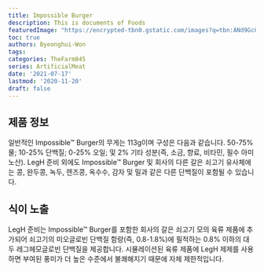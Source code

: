 ```yaml
---
title: Impossible Burger
description: This is documents of Foods
featuredImage: "https://encrypted-tbn0.gstatic.com/images?q=tbn:ANd9GcQQN5egGJAdWphBFhBi4wKmPpadabReQErCY1NTqISDEAmffCBGnWDeOlBiCryaNYcBGLI&usqp=CAU"
toc: true
authors: Byeonghui-Won
tags:
categories: TheFarm845
series: ArtificialMeat
date: '2021-07-17'
lastmod: '2020-11-20'
draft: false
---
```


## 제품 정보

일반적인 Impossible™ Burger의 무게는 113g이며 구성은 다음과 같습니다. 50-75% 물; 10-25% 단백질; 0-25% 오일; 및 2% 기타 성분(즉, 소금, 향료, 비타민, 필수 아미노산). LegH 준비 외에도 Impossible™ Burger 및 회사의 다른 갈은 쇠고기 유사체에는 콩, 완두콩, 녹두, 렌즈콩, 옥수수, 감자 및 밀과 같은 다른 단백질이 포함될 수 있습니다.

## 식이 노출

LegH 준비는 Impossible™ Burger를 포함한 회사의 갈은 쇠고기 모의 육류 제품에 추가되어 쇠고기의 미오글로빈 단백질 함량(즉, 0.8-1.8%)에 필적하는 0.8% 이하의 대두 레그헤모글로빈 단백질을 제공합니다. 시뮬레이션된 육류 제품에 LegH 제제를 사용하면 부여된 풍미가 더 높은 수준에서 불쾌해지기 때문에 자체 제한적입니다.
